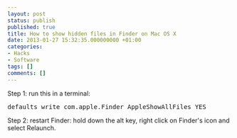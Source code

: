 ```yaml
---
layout: post
status: publish
published: true
title: How to show hidden files in Finder on Mac OS X
date: 2013-01-27 15:32:35.000000000 +01:00
categories:
- Hacks
- Software
tags: []
comments: []
---
```

Step 1: run this in a terminal:
<pre>defaults write com.apple.Finder AppleShowAllFiles YES</pre>
Step 2: restart Finder: hold down the alt key, right click on Finder's icon and select Relaunch.
